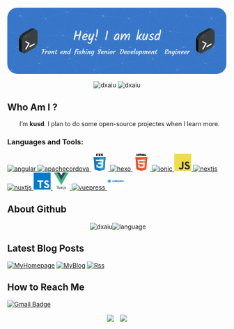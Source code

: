 <p align="center"><img src="./header.png"></p>
<p align="center"> <img src="https://komarev.com/ghpvc/?username=dxaiu&label=Profile%20views&color=0e75b6&style=flat" alt="dxaiu" /> <img src="https://visitor-badge.glitch.me/badge?page_id=dxaiu.profile" alt="dxaiu" /></p>

## Who Am I ?
&emsp;&emsp;I’m  **kusd**.  I plan to do some open-source projectes when I learn more.

<h3 align="left">Languages and Tools:</h3>
<p align="left"> <a href="https://angular.io" target="_blank" rel="noreferrer"> <img src="https://angular.io/assets/images/logos/angular/angular.svg" alt="angular" width="40" height="40"/> </a> <a href="https://cordova.apache.org/" target="_blank" rel="noreferrer"> <img src="https://www.vectorlogo.zone/logos/apache_cordova/apache_cordova-icon.svg" alt="apachecordova" width="40" height="40"/> </a> <a href="https://www.w3schools.com/css/" target="_blank" rel="noreferrer"> <img src="https://raw.githubusercontent.com/devicons/devicon/master/icons/css3/css3-original-wordmark.svg" alt="css3" width="40" height="40"/> </a> <a href="hexo.io/" target="_blank" rel="noreferrer"> <img src="https://www.vectorlogo.zone/logos/hexoio/hexoio-icon.svg" alt="hexo" width="40" height="40"/> </a> <a href="https://www.w3.org/html/" target="_blank" rel="noreferrer"> <img src="https://raw.githubusercontent.com/devicons/devicon/master/icons/html5/html5-original-wordmark.svg" alt="html5" width="40" height="40"/> </a> <a href="https://ionicframework.com" target="_blank" rel="noreferrer"> <img src="https://upload.wikimedia.org/wikipedia/commons/d/d1/Ionic_Logo.svg" alt="ionic" width="40" height="40"/> </a> <a href="https://developer.mozilla.org/en-US/docs/Web/JavaScript" target="_blank" rel="noreferrer"> <img src="https://raw.githubusercontent.com/devicons/devicon/master/icons/javascript/javascript-original.svg" alt="javascript" width="40" height="40"/> </a> <a href="https://nextjs.org/" target="_blank" rel="noreferrer"> <img src="https://cdn.worldvectorlogo.com/logos/nextjs-2.svg" alt="nextjs" width="40" height="40"/> </a> <a href="https://nuxtjs.org/" target="_blank" rel="noreferrer"> <img src="https://www.vectorlogo.zone/logos/nuxtjs/nuxtjs-icon.svg" alt="nuxtjs" width="40" height="40"/> </a> <a href="https://www.typescriptlang.org/" target="_blank" rel="noreferrer"> <img src="https://raw.githubusercontent.com/devicons/devicon/master/icons/typescript/typescript-original.svg" alt="typescript" width="40" height="40"/> </a> <a href="https://vuejs.org/" target="_blank" rel="noreferrer"> <img src="https://raw.githubusercontent.com/devicons/devicon/master/icons/vuejs/vuejs-original-wordmark.svg" alt="vuejs" width="40" height="40"/> </a> <a href="https://vuepress.vuejs.org/" target="_blank" rel="noreferrer"> <img src="https://raw.githubusercontent.com/AliasIO/wappalyzer/master/src/drivers/webextension/images/icons/VuePress.svg" alt="vuepress" width="40" height="40"/> </a> <a href="https://webpack.js.org" target="_blank" rel="noreferrer"> <img src="https://raw.githubusercontent.com/devicons/devicon/d00d0969292a6569d45b06d3f350f463a0107b0d/icons/webpack/webpack-original-wordmark.svg" alt="webpack" width="40" height="40"/> </a> </p>

## About Github
<p align="center">&nbsp;<img align="center" height="150px" src="https://github-readme-stats.vercel.app/api?username=dxaiu&show_icons=true&locale=en&theme=radical" alt="dxaiu" /><img align="center" height="150px" src="https://github-readme-stats.vercel.app/api/top-langs/?username=dxaiu&layout=compact&theme=dracula" alt="language" /></p>


## Latest Blog Posts
<!-- BLOG-POST-LIST:START -->
<!-- BLOG-POST-LIST:END -->
[![MyHomepage](	https://img.shields.io/badge/Homepage-000000?style=for-the-badge&logo=About.me&logoColor=white)](https://dxain.ml)
[![MyBlog](	https://img.shields.io/badge/Blog-0E83CD?style=for-the-badge&logo=Hexo&logoColor=white)](https://dxain.ml)
[![Rss](https://img.shields.io/badge/rss-F88900?style=for-the-badge&logo=rss&logoColor=white)](https://dxain.ml/atom.xml)

## How to Reach Me
[![Gmail Badge](https://img.shields.io/badge/Gmail-D14836?style=for-the-badge&logo=gmail&logoColor=white=mailto:dx0181@163.com)](mailto:dx0181@163.com)

<p align="center"><img align="center" src="https://img.shields.io/badge/Made%20with-Markdown-1f425f.svg" />&emsp;<img align="center" src="https://img.shields.io/badge/Ask%20me-anything-1abc9c.svg" /></p>
